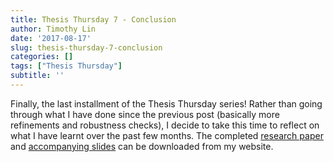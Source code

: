 ```yaml
---
title: Thesis Thursday 7 - Conclusion
author: Timothy Lin
date: '2017-08-17'
slug: thesis-thursday-7-conclusion
categories: []
tags: ["Thesis Thursday"]
subtitle: ''
---
```


Finally, the last installment of the Thesis Thursday series! Rather than going through what I have done since the previous post (basically more refinements and robustness checks), I decide to take this time to reflect on what I have learnt over the past few months. The completed [research paper](/files/mig_cons_paper.pdf) and [accompanying slides](/mig_cons_slides/) can be downloaded from my website.


